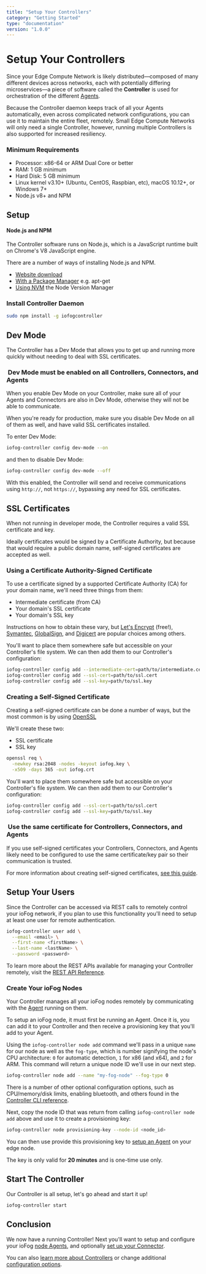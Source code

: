 ```yaml
---
title: "Setup Your Controllers"
category: "Getting Started"
type: "documentation"
version: "1.0.0"
---
```


# Setup Your Controllers
Since your Edge Compute Network is likely distributed—composed of many different devices across networks, each with potentially differing microservices—a piece of software called the **Controller** is used for orchestration of the different [Agents](agents-overview).

Because the Controller daemon keeps track of all your Agents automatically, even across complicated network configurations, you can use it to maintain the entire fleet, remotely. Small Edge Compute Networks will only need a single Controller, however, running multiple Controllers is also supported for increased resiliency.

### Minimum Requirements
  - Processor: x86-64 or ARM Dual Core or better
  - RAM: 1 GB minimum
  - Hard Disk: 5 GB minimum
  - Linux kernel v3.10+ (Ubuntu, CentOS, Raspbian, etc), macOS 10.12+, or Windows 7+
  - Node.js v8+ and NPM

## Setup
#### Node.js and NPM
The Controller software runs on Node.js, which is a JavaScript runtime built on Chrome's V8 JavaScript engine.

There are a number of ways of installing Node.js and NPM.

  - [Website download](https://nodejs.org/en/download/)
  - [With a Package Manager](https://nodejs.org/en/download/package-manager/) e.g. apt-get
  - [Using NVM](https://github.com/creationix/nvm#install-script) the Node Version Manager

### Install Controller Daemon
```sh
sudo npm install -g iofogcontroller
```

## Dev Mode
The Controller has a Dev Mode that allows you to get up and running more quickly without needing to deal with SSL certificates.

<aside class="notifications tip">
  <h3><img src="/images/icos/ico-tip.svg" alt=""> Dev Mode must be enabled on all Controllers, Connectors, and Agents</h3>
  <p>When you enable Dev Mode on your Controller, make sure all of your Agents and Connectors are also in Dev Mode, otherwise they will not be able to communicate.</p>
  <p>When you're ready for production, make sure you disable Dev Mode on all of them as well, and have valid SSL certificates installed.</p>
</aside>

To enter Dev Mode:

```sh
iofog-controller config dev-mode --on
```

and then to disable Dev Mode:

```sh
iofog-controller config dev-mode --off
```

With this enabled, the Controller will send and receive communications using `http://`, not `https://`, bypassing any need for SSL certificates.

## SSL Certificates
When not running in developer mode, the Controller requires a valid SSL certificate and key.

Ideally certificates would be signed by a Certificate Authority, but because that would require a public domain name, self-signed certificates are accepted as well.

### Using a Certificate Authority-Signed Certificate
To use a certificate signed by a supported Certificate Authority (CA) for your domain name, we'll need three things from them:

  - Intermediate certificate (from CA)
  - Your domain's SSL certificate
  - Your domain's SSL key

Instructions on how to obtain these vary, but [Let's Encrypt](https://letsencrypt.org/) (free!), [Symantec](https://www.websecurity.symantec.com/), [GlobalSign](https://www.globalsign.com/), and [Digicert](https://www.digicert.com/) are popular choices among others.

You'll want to place them somewhere safe but accessible on your Controller's file system. We can then add them to our Controller's configuration:

```sh
iofog-controller config add --intermediate-cert=path/to/intermediate.cert
iofog-controller config add --ssl-cert=path/to/ssl.cert
iofog-controller config add --ssl-key=path/to/ssl.key
```

### Creating a Self-Signed Certificate
Creating a self-signed certificate can be done a number of ways, but the most common is by using [OpenSSL](https://www.openssl.org/)

We'll create these two:

  - SSL certificate
  - SSL key

```sh
openssl req \
  -newkey rsa:2048 -nodes -keyout iofog.key \
  -x509 -days 365 -out iofog.crt
```

You'll want to place them somewhere safe but accessible on your Controller's file system. We can then add them to our Controller's configuration:

```sh
iofog-controller config add --ssl-cert=path/to/ssl.cert
iofog-controller config add --ssl-key=path/to/ssl.key
```

<aside class="notifications tip">
  <h3><img src="/images/icos/ico-tip.svg" alt=""> Use the same certificate for Controllers, Connectors, and Agents</h3>
  <p>If you use self-signed certificates your Controllers, Connectors, and Agents likely need to be configured to use the same certificate/key pair so their communication is trusted.</p>
</aside>

For more information about creating self-signed certificates, [see this guide](https://www.digitalocean.com/community/tutorials/openssl-essentials-working-with-ssl-certificates-private-keys-and-csrs).

## Setup Your Users
Since the Controller can be accessed via REST calls to remotely control your ioFog network, if you plan to use this functionality you'll need to setup at least one user for remote authentication.

```sh
iofog-controller user add \
  --email <email> \
  --first-name <firstName> \
  --last-name <lastName> \
  --password <password>
```

To learn more about the REST APIs available for managing your Controller remotely, visit the [REST API Reference](rest-api-reference).

### Create Your ioFog Nodes
Your Controller manages all your ioFog nodes remotely by communicating with the [Agent](agents-overview) running on them.

To setup an ioFog node, it must first be running an Agent. Once it is, you can add it to your Controller and then receive a provisioning key that you'll add to your Agent.

Using the `iofog-controller node add` command we'll pass in a unique `name` for our node as well as the `fog-type`, which is number signifying the node's CPU architecture: `0` for automatic detection, `1` for x86 (and x64), and `2` for ARM. This command will return a unique node ID we'll use in our next step.

```sh
iofog-controller node add --name "my-fog-node" --fog-type 0
```

There is a number of other optional configuration options, such as CPU/memory/disk limits, enabling bluetooth, and others found in the [Controller CLI reference](controllers-cli-usage).

Next, copy the node ID that was return from calling `iofog-controller node add` above and use it to create a provisioning key:

```sh
iofog-controller node provisioning-key --node-id <node_id>
```

You can then use provide this provisioning key to [setup an Agent](setup-your-agents) on your edge node.

The key is only valid for **20 minutes** and is one-time use only.

## Start The Controller
Our Controller is all setup, let's go ahead and start it up!

```sh
iofog-controller start
```

## Conclusion
We now have a running Controller! Next you'll want to setup and configure your ioFog [node Agents](setup-your-agents), and optionally [set up your Connector](setup-your-connectors).

You can also [learn more about Controllers](controllers-overview) or change additional [configuration options](controllers-cli-usage).
